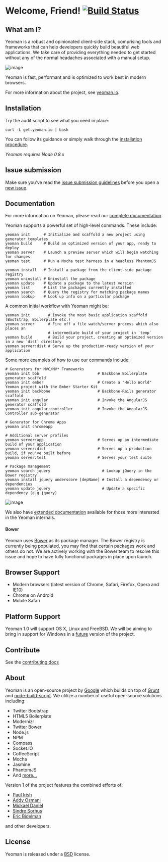 # Welcome, Friend! [![Build Status](https://secure.travis-ci.org/yeoman/yeoman.png?branch=master)](http://travis-ci.org/yeoman/yeoman)

## What am I?

Yeoman is a robust and opinionated client-side stack, comprising tools and frameworks that can help developers quickly build beautiful web applications. We take care of providing everything needed to get started without any of the normal headaches associated with a manual setup.

![image](http://yeoman.io/media/yeoman-masthead.png)

Yeoman is fast, performant and is optimized to work best in modern browsers.

For more information about the project, see [yeoman.io](http://yeoman.io).


## Installation

Try the audit script to see what you need in place:

```shell
curl -L get.yeoman.io | bash
```

You can follow its guidance or simply walk through the [installation procedure](https://github.com/yeoman/yeoman/wiki/Manual-Install).

*Yeoman requires Node 0.8.x*


## Issue submission

Make sure you've read the [issue submission guidelines](https://github.com/yeoman/yeoman/blob/master/contributing.md#issue-submission) before you open a [new issue](https://github.com/yeoman/yeoman/issues/new).


## Documentation

For more information on Yeoman, please read our [complete documentation](https://github.com/yeoman/yeoman/tree/master/docs/cli).

Yeoman supports a powerful set of high-level commands. These include:

```shell
yeoman init      # Initialize and scaffold a new project using generator templates
yeoman build     # Build an optimized version of your app, ready to deploy
yeoman server    # Launch a preview server which will begin watching for changes
yeoman test      # Run a Mocha test harness in a headless PhantomJS

yeoman install   # Install a package from the client-side package registry
yeoman uninstall # Uninstall the package
yeoman update    # Update a package to the latest version
yeoman list      # List the packages currently installed
yeoman search    # Query the registry for matching package names
yeoman lookup    # Look up info on a particular package
```

A common initial workflow with Yeoman might be:

```shell
yeoman init        # Invoke the most basic application scaffold (Bootstrap, Boilerplate etc.)
yeoman server      # Fire off a file watch/server process which also places an
                   # intermediate build of your project in `temp`
yeoman build       # Build your project, creating an optimized version in a new `dist` directory
yeoman server:dist # Serve up the production-ready version of your application
```

Some more examples of how to use our commands include:

```shell
# Generators for MVC/MV* Frameworks
yeoman init bbb                          # Backbone Boilerplate generator scaffold
yeoman init ember                        # Create a "Hello World" Yeoman project with the Ember Starter Kit
yeoman init backbone                     # Backbone-Rails generator scaffold
yeoman init angular                      # Invoke the AngularJS generator scaffold
yeoman init angular:controller           # Invoke the AngularJS Controller sub-generator

# Generator for Chrome Apps
yeoman init chromeapp

# Additional server profiles
yeoman server:app                        # Serves up an intermediate build of your application
yeoman server:dist                       # Serves up a production build, if you've built before
yeoman server:test                       # Serves your test suite

# Package management
yeoman search jquery                       # Lookup jQuery in the Bower registry
yeoman install jquery underscore [depName] # Install a dependency or dependencies
yeoman update jquery                       # Update a specific dependency (e.g jquery)
```

![image](http://yeoman.io/media/yeoman-packages.png)

We also have [extended documentation](https://github.com/mklabs/yeoman/wiki/_pages) available for those more interested in the Yeoman internals.


#### Bower

Yeoman uses [Bower](http://twitter.github.com/bower/) as its package manager. The Bower registry is currently being populated, you may find that certain packages work and others do not. We are actively working with the Bower team to resolve this issue and hope to have fully functional packages in place upon launch.


## Browser Support

* Modern browsers (latest version of Chrome, Safari, Firefox, Opera and IE10)
* Chrome on Android
* Mobile Safari


## Platform Support

Yeoman 1.0 will support OS X, Linux and FreeBSD. We will be aiming to bring in support for Windows in a [future](https://github.com/yeoman/yeoman/issues/216) version of the project.


## Contribute

See the [contributing docs](https://github.com/yeoman/yeoman/blob/master/contributing.md)


## About

Yeoman is an open-source project by [Google](http://google.com) which builds on top of [Grunt](https://github.com/gruntjs/grunt) and [node-build-script](http://github.com/h5bp/node-build-script). We utilize a number of useful open-source solutions including:

* Twitter Bootstrap
* HTML5 Boilerplate
* Modernizr
* Twitter Bower
* Node.js
* NPM
* Compass
* Socket.IO
* CoffeeScript
* Mocha
* Jasmine
* PhantomJS
* And [more...](https://github.com/yeoman/yeoman/wiki/Tools-Used)

Version 1 of the project features the combined efforts of:

* [Paul Irish](http://paulirish.com)
* [Addy Osmani](http://addyosmani.com)
* [Mickael Daniel](http://blog.mklog.fr)
* [Sindre Sorhus](http://sindresorhus.com)
* [Eric Bidelman](http://ericbidelman.com)

and other developers.


## License

Yeoman is released under a [BSD](http://opensource.org/licenses/bsd-license.php) license.
